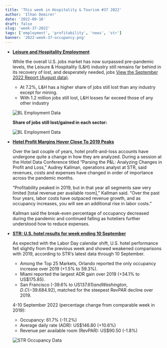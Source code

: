 ```yaml
---
title: 'This week in Hospitality & Tourism #37 2022'
author: 'Ilhan Demirer'
date: '2022-09-16'
draft: false
slug: 'week-37-2022'
tags: ['employment', 'profitability', 'news', 'str']
banner: '2022-week-37-occupancy.png'
---
```


- **[Leisure and Hospitality Employment](https://www.hospitalitynet.org/news/4112342.html)**

  While the overall U.S. jobs market has now surpassed pre-pandemic levels, the Leisure & Hospitality (L&H) industry still remains far behind in its recovery of lost, and desperately needed, jobs [View the September 2022 Report (August data)](https://www.ustravel.org/sites/default/files/2022-09/leisure-hospitality-employment_september-update.pdf).

  - At 7.2%, L&H has a higher share of jobs still lost than any industry except for mining.
  - With 1.2 million jobs still lost, L&H losses far exceed those of any other industry

  ![BL Employment Data](/images/blogimages/2022-week-37-employment.png)

  **Share of jobs still lost/gained in each sector:**

  ![BL Employment Data](/images/blogimages/2022-week-37-employment-all.png)

- **[Hotel Profit Margins Hover Close To 2019 Peaks](https://www.costar.com/article/191467173/hotel-profit-margins-hover-close-to-2019-peaks)**

  Over the last couple of years, hotel profit-and-loss accounts have undergone quite a change in how they are analyzed. During a session at the Hotel Data Conference titled “Parsing the P&L: Analyzing Changes in Profit and Loss,” Audrey Kallman, operations analyst at STR, said revenues, costs and expenses have changed in order of importance across the pandemic months.

  “Profitability peaked in 2019, but in that year all segments saw very limited [total revenue per available room],” Kallman said. “Over the past four years, labor costs have outpaced revenue growth, and as occupancy increases, you will see an additional rise in labor costs."

  Kallman said the break-even percentage of occupancy decreased during the pandemic and continued falling as hoteliers further understood how to reduce expenses.

- **[STR: U.S. hotel results for week ending 10 September](https://str.com/press-release/str-us-hotel-results-week-ending-10-september)**

  As expected with the Labor Day calendar shift, U.S. hotel performance fell slightly from the previous week and showed weakened comparisons with 2019, according to STR‘s latest data through 10 September.

  - Among the Top 25 Markets, Orlando reported the only occupancy increase over 2019 (+1.5% to 59.3%).
  - Miami reported the largest ADR gain over 2019 (+34.1% to US$175.85).
  - San Francisco (-39.6% to US$137.61) and Washington, D.C (-39.6% to US$84.92), matched for the steepest RevPAR decline over 2019.

  4-10 September 2022 (percentage change from comparable week in 2019):

  - Occupancy: 61.7% (-11.2%)
  - Average daily rate (ADR): US$146.80 (+10.6%)
  - Revenue per available room (RevPAR): US$90.50 (-1.8%)

  ![STR Occupancy Data](/images/blogimages/2022-week-37-occupancy.png)
